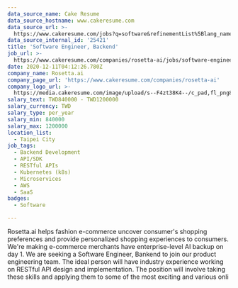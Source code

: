 ```yaml
---
data_source_name: Cake Resume
data_source_hostname: www.cakeresume.com
data_source_url: >-
  https://www.cakeresume.com/jobs?q=software&refinementList%5Blang_name%5D%5B0%5D=English&refinementList%5Bsalary_type%5D=per_year&range%5Bsalary_range%5D%5Bmin%5D=1000000&page=2
data_source_internal_id: '25421'
title: 'Software Engineer, Backend'
job_url: >-
  https://www.cakeresume.com/companies/rosetta-ai/jobs/software-engineer-backend-a02k7
date: 2020-12-11T04:12:26.780Z
company_name: Rosetta.ai
company_page_url: 'https://www.cakeresume.com/companies/rosetta-ai'
company_logo_url: >-
  https://media.cakeresume.com/image/upload/s--F4zt38K4--/c_pad,fl_png8,h_200,w_200/v1563302566/ehtwt1w12dzd3p4hth9w.png
salary_text: TWD840000 - TWD1200000
salary_currency: TWD
salary_type: per_year
salary_min: 840000
salary_max: 1200000
location_list:
  - Taipei City
job_tags:
  - Backend Development
  - API/SDK
  - RESTful APIs
  - Kubernetes (k8s)
  - Microservices
  - AWS
  - SaaS
badges:
  - Software

---
```


Rosetta.ai helps fashion e-commerce uncover consumer's shopping preferences and provide personalized shopping experiences to consumers. We're making e-commerce merchants have enterprise-level AI backup on day 1. We are seeking a Software Engineer, Bankend to join our product engineering team. The ideal person will have industry experience working on RESTful API design and implementation. The position will involve taking these skills and applying them to some of the most exciting and various onli